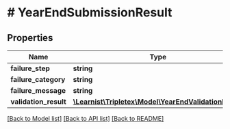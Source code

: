 # # YearEndSubmissionResult

## Properties

Name | Type | Description | Notes
------------ | ------------- | ------------- | -------------
**failure_step** | **string** |  |
**failure_category** | **string** |  | [optional]
**failure_message** | **string** |  | [optional]
**validation_result** | [**\Learnist\Tripletex\Model\YearEndValidationResult**](YearEndValidationResult.md) |  | [optional]

[[Back to Model list]](../../README.md#models) [[Back to API list]](../../README.md#endpoints) [[Back to README]](../../README.md)
